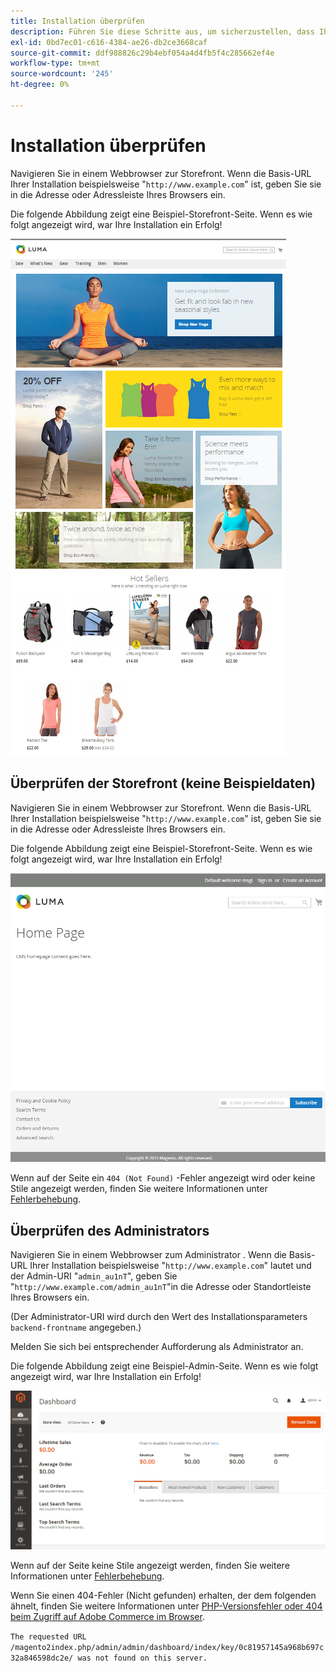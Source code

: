 ```yaml
---
title: Installation überprüfen
description: Führen Sie diese Schritte aus, um sicherzustellen, dass Ihre lokale Adobe Commerce-Installation erfolgreich war.
exl-id: 0bd7ec01-c616-4384-ae26-db2ce3668caf
source-git-commit: ddf988826c29b4ebf054a4d4fb5f4c285662ef4e
workflow-type: tm+mt
source-wordcount: '245'
ht-degree: 0%

---
```


# Installation überprüfen

Navigieren Sie in einem Webbrowser zur Storefront. Wenn die Basis-URL Ihrer Installation beispielsweise &quot;`http://www.example.com`&quot; ist, geben Sie sie in die Adresse oder Adressleiste Ihres Browsers ein.

Die folgende Abbildung zeigt eine Beispiel-Storefront-Seite. Wenn es wie folgt angezeigt wird, war Ihre Installation ein Erfolg!

![Storefront mit dem Luma-Design](../../assets/installation/install-success_store-luma.png)

## Überprüfen der Storefront (keine Beispieldaten)

Navigieren Sie in einem Webbrowser zur Storefront. Wenn die Basis-URL Ihrer Installation beispielsweise &quot;`http://www.example.com`&quot; ist, geben Sie sie in die Adresse oder Adressleiste Ihres Browsers ein.

Die folgende Abbildung zeigt eine Beispiel-Storefront-Seite. Wenn es wie folgt angezeigt wird, war Ihre Installation ein Erfolg!

![Storefront, die eine erfolgreiche Installation überprüft](../../assets/installation/install-success_store.png)

Wenn auf der Seite ein `404 (Not Found)` -Fehler angezeigt wird oder keine Stile angezeigt werden, finden Sie weitere Informationen unter [Fehlerbehebung](https://support.magento.com/hc/en-us/articles/360032994352).

## Überprüfen des Administrators

Navigieren Sie in einem Webbrowser zum Administrator . Wenn die Basis-URL Ihrer Installation beispielsweise &quot;`http://www.example.com`&quot; lautet und der Admin-URI &quot;`admin_au1nT`&quot;, geben Sie &quot;`http://www.example.com/admin_au1nT`&quot;in die Adresse oder Standortleiste Ihres Browsers ein.

(Der Administrator-URI wird durch den Wert des Installationsparameters `backend-frontname` angegeben.)

Melden Sie sich bei entsprechender Aufforderung als Administrator an.

Die folgende Abbildung zeigt eine Beispiel-Admin-Seite. Wenn es wie folgt angezeigt wird, war Ihre Installation ein Erfolg!

![Admin, der eine erfolgreiche Installation überprüft](../../assets/installation/install_success_admin.png)

Wenn auf der Seite keine Stile angezeigt werden, finden Sie weitere Informationen unter [Fehlerbehebung](https://support.magento.com/hc/en-us/articles/360032994352).

Wenn Sie einen 404-Fehler (Nicht gefunden) erhalten, der dem folgenden ähnelt, finden Sie weitere Informationen unter [PHP-Versionsfehler oder 404 beim Zugriff auf Adobe Commerce im Browser](https://support.magento.com/hc/en-us/articles/360033117152).

`The requested URL /magento2index.php/admin/admin/dashboard/index/key/0c81957145a968b697c32a846598dc2e/ was not found on this server.`
